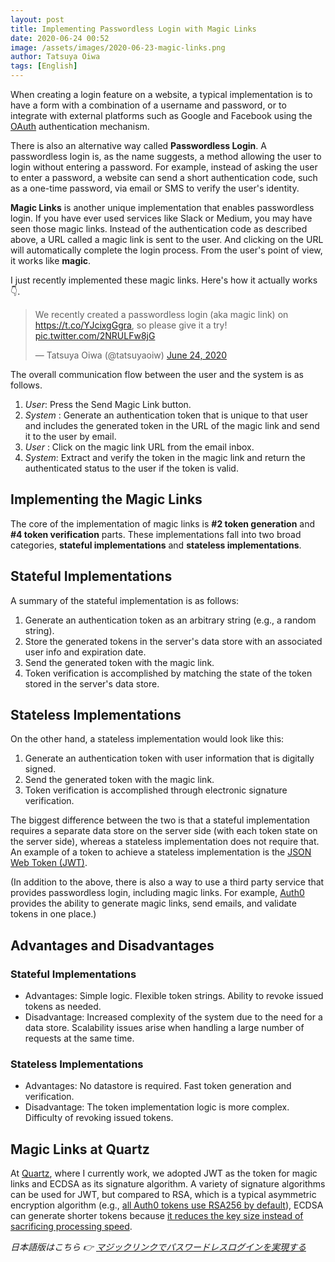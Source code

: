 ```yaml
---
layout: post
title: Implementing Passwordless Login with Magic Links
date: 2020-06-24 00:52
image: /assets/images/2020-06-23-magic-links.png
author: Tatsuya Oiwa
tags: [English]
---
```


When creating a login feature on a website, a typical implementation is to have a form with a combination of a username and password, or to integrate with external platforms such as Google and Facebook using the [OAuth](https://oauth.net/) authentication mechanism.

There is also an alternative way called **Passwordless Login**. A passwordless login is, as the name suggests, a method allowing the user to login without entering a password. For example, instead of asking the user to enter a password, a website can send a short authentication code, such as a one-time password, via email or SMS to verify the user's identity.

**Magic Links** is another unique implementation that enables passwordless login. If you have ever used services like Slack or Medium, you may have seen those magic links. Instead of the authentication code as described above, a URL called a magic link is sent to the user. And clicking on the URL will automatically complete the login process. From the user's point of view, it works like **magic**.

I just recently implemented these magic links. Here's how it actually works 👇.

<blockquote class="twitter-tweet"><p lang="en" dir="ltr">We recently created a passwordless login (aka magic link) on <a href="https://t.co/YJcixgGgra">https://t.co/YJcixgGgra</a>, so please give it a try! <a href="https://t.co/2NRULFw8jG">pic.twitter.com/2NRULFw8jG</a></p>&mdash; Tatsuya Oiwa (@tatsuyaoiw) <a href="https://twitter.com/tatsuyaoiw/status/1275667734454579201?ref_src=twsrc%5Etfw">June 24, 2020</a></blockquote> <script async src="https://platform.twitter.com/widgets.js" charset="utf-8"></script>

The overall communication flow between the user and the system is as follows.

1. *User*: Press the Send Magic Link button.
2. *System* : Generate an authentication token that is unique to that user and includes the generated token in the URL of the magic link and send it to the user by email.
3. *User* : Click on the magic link URL from the email inbox.
4. *System*: Extract and verify the token in the magic link and return the authenticated status to the user if the token is valid.

## Implementing the Magic Links

The core of the implementation of magic links is **#2 token generation** and **#4 token verification** parts. These implementations fall into two broad categories, **stateful implementations** and **stateless implementations**.

## Stateful Implementations

A summary of the stateful implementation is as follows:

1. Generate an authentication token as an arbitrary string (e.g., a random string).
1. Store the generated tokens in the server's data store with an associated user info and expiration date.
1. Send the generated token with the magic link.
1. Token verification is accomplished by matching the state of the token stored in the server's data store.

## Stateless Implementations

On the other hand, a stateless implementation would look like this:

1. Generate an authentication token with user information that is digitally signed.
1. Send the generated token with the magic link.
1. Token verification is accomplished through electronic signature verification.

The biggest difference between the two is that a stateful implementation requires a separate data store on the server side (with each token state on the server side), whereas a stateless implementation does not require that. An example of a token to achieve a stateless implementation is the [JSON Web Token (JWT)](https://jwt.io/).

(In addition to the above, there is also a way to use a third party service that provides passwordless login, including magic links. For example, [Auth0](https://auth0.com/docs/connections/passwordless/guides/email-magic-link) provides the ability to generate magic links, send emails, and validate tokens in one place.)

## Advantages and Disadvantages

### Stateful Implementations

- Advantages: Simple logic. Flexible token strings. Ability to revoke issued tokens as needed.
- Disadvantage: Increased complexity of the system due to the need for a data store. Scalability issues arise when handling a large number of requests at the same time.

### Stateless Implementations

- Advantages: No datastore is required. Fast token generation and verification.
- Disadvantage: The token implementation logic is more complex. Difficulty of revoking issued tokens.

## Magic Links at Quartz

At [Quartz](https://qz.com), where I currently work, we adopted JWT as the token for magic links and ECDSA as its signature algorithm. A variety of signature algorithms can be used for JWT, but compared to RSA, which is a typical asymmetric encryption algorithm (e.g., [all Auth0 tokens use RSA256 by default](https://community.auth0.com/t/jwt-signing-algorithms-rs256-vs-hs256/7720/5)), ECDSA can generate shorter tokens because [it reduces the key size instead of sacrificing processing speed](https://auth0.com/blog/json-web-token-signing-algorithms-overview/#RSA-and-ECDSA-algorithms).

*日本語版はこちら 👉 [マジックリンクでパスワードレスログインを実現する](/ja/magic-links/)*
